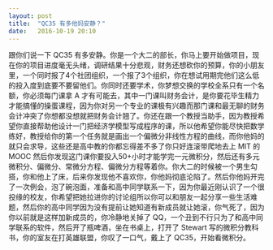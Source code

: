 ```yaml
---
layout: post
title:  "QC35 有多他妈安静？"
date:   2016-10-19 20:10
---
```


跟你们说一下 QC35 有多安静。你是一个大二的部长，你马上要开始做项目，现在你的项目进度毫无头绪，调研结果十分悲观，财务还想砍你的预算，你的小朋友里，一个同时报了4个社团组织，一个报了3个组织，你在想试用期完他们这么低的投入度到底要不要留他们。你同时还要学术，你梦想交换的学校全系只有一个名额，你必须每门课拿 A 才有可能去，其中一门课叫财务会计，是你要花毕生精力才能搞懂的操蛋课程，因为你对另一个专业的课极有兴趣而那门课和最无聊的财务会计冲突了你想都没想就把财务会计翘了。你还在跟一个教授当助手，因为教授希望你直接帮助他设计一门把经济学模型写成程序的课，所以他希望你能尽快把数学练好，教授给你的第一个任务就是画出一个偏微分非线性方程的曲线，而你他妈的就只会求导，这些还是高中教的你都忘得差不多了你只好连滚带爬地去上 MIT 的 MOOC 然后你发现这门课你要投入50+小时才能学完一元微积分，然后还有多元微积分、偏微分、常微分方程、偏微分方程等着你。你大二的时候被一个男生勾搭，你和他上了床，后来你发现他不喜欢你，你他妈彻底沦陷了。然后你他妈开完了一次例会，泡了碗泡面，准备和高中同学联系一下，因为你最近刚认识了一个很投缘的校友，你希望把她拉进你的讨论组所以你可以和朋友一起分享一些生活难题，然后你的高中同学因为没有提前让她知道有新成员就让她滚，你气死了，因为你以前就是这样加新成员的，你冷静地关掉了 QQ，一个丑到不行只为了和高中同学联系的软件，然后开了瓶啤酒，坐在书桌上，打开了 Stewart 写的微积分教科书，你的室友在打英雄联盟，你叹了一口气，戴上了 QC35，开始看微积分。
